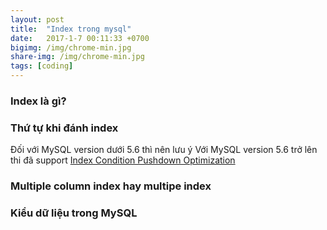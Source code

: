 ```yaml
---
layout: post
title:  "Index trong mysql"
date:   2017-1-7 00:11:33 +0700
bigimg: /img/chrome-min.jpg
share-img: /img/chrome-min.jpg
tags: [coding]
---
```


### Index là gì?

### Thứ tự khi đánh index
Đối với MySQL version dưới 5.6 thì nên lưu ý
Với MySQL version 5.6 trở lên thi đã support [Index Condition Pushdown Optimization](https://dev.mysql.com/doc/refman/5.6/en/index-condition-pushdown-optimization.html)

### Multiple column index hay multipe index

### Kiểu dữ liệu trong MySQL

